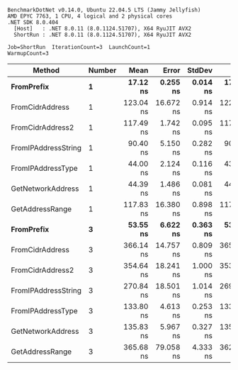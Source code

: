 ```

BenchmarkDotNet v0.14.0, Ubuntu 22.04.5 LTS (Jammy Jellyfish)
AMD EPYC 7763, 1 CPU, 4 logical and 2 physical cores
.NET SDK 8.0.404
  [Host]   : .NET 8.0.11 (8.0.1124.51707), X64 RyuJIT AVX2
  ShortRun : .NET 8.0.11 (8.0.1124.51707), X64 RyuJIT AVX2

Job=ShortRun  IterationCount=3  LaunchCount=1  
WarmupCount=3  

```
| Method              | Number | Mean      | Error     | StdDev   | Min       | Max       | Gen0   | Allocated |
|-------------------- |------- |----------:|----------:|---------:|----------:|----------:|-------:|----------:|
| **FromPrefix**          | **1**      |  **17.12 ns** |  **0.255 ns** | **0.014 ns** |  **17.10 ns** |  **17.13 ns** | **0.0007** |      **56 B** |
| FromCidrAddress     | 1      | 123.04 ns | 16.672 ns | 0.914 ns | 122.33 ns | 124.07 ns | 0.0012 |     112 B |
| FromCidrAddress2    | 1      | 117.49 ns |  1.742 ns | 0.095 ns | 117.40 ns | 117.59 ns | 0.0012 |     112 B |
| FromIPAddressString | 1      |  90.40 ns |  5.150 ns | 0.282 ns |  90.07 ns |  90.57 ns | 0.0006 |      56 B |
| FromIPAddressType   | 1      |  44.00 ns |  2.124 ns | 0.116 ns |  43.89 ns |  44.12 ns | 0.0010 |      88 B |
| GetNetworkAddress   | 1      |  44.39 ns |  1.486 ns | 0.081 ns |  44.33 ns |  44.49 ns | 0.0007 |      56 B |
| GetAddressRange     | 1      | 117.83 ns | 16.380 ns | 0.898 ns | 117.17 ns | 118.85 ns | 0.0019 |     168 B |
| **FromPrefix**          | **3**      |  **53.55 ns** |  **6.622 ns** | **0.363 ns** |  **53.21 ns** |  **53.94 ns** | **0.0020** |     **168 B** |
| FromCidrAddress     | 3      | 366.14 ns | 14.757 ns | 0.809 ns | 365.52 ns | 367.05 ns | 0.0038 |     336 B |
| FromCidrAddress2    | 3      | 354.64 ns | 18.241 ns | 1.000 ns | 353.50 ns | 355.40 ns | 0.0038 |     336 B |
| FromIPAddressString | 3      | 270.84 ns | 18.501 ns | 1.014 ns | 269.96 ns | 271.95 ns | 0.0019 |     168 B |
| FromIPAddressType   | 3      | 133.80 ns |  4.613 ns | 0.253 ns | 133.57 ns | 134.07 ns | 0.0031 |     264 B |
| GetNetworkAddress   | 3      | 135.83 ns |  5.967 ns | 0.327 ns | 135.48 ns | 136.11 ns | 0.0019 |     168 B |
| GetAddressRange     | 3      | 365.68 ns | 79.058 ns | 4.333 ns | 362.71 ns | 370.65 ns | 0.0057 |     504 B |
